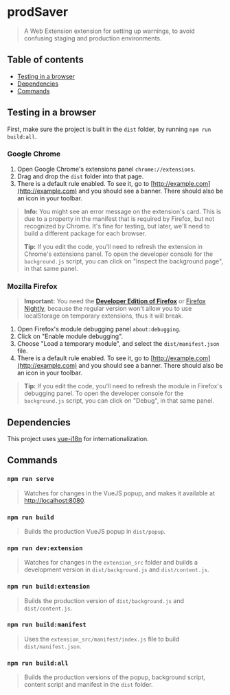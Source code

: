 # prodSaver

> A Web Extension extension for setting up warnings, to avoid confusing staging and production environments.

## Table of contents

* [Testing in a browser](#testing-in-a-browser)
* [Dependencies](#dependencies)
* [Commands](#commands)

## Testing in a browser

First, make sure the project is built in the `dist` folder, by running `npm run build:all`.

### Google Chrome

1.  Open Google Chrome's extensions panel `chrome://extensions`.
2.  Drag and drop the `dist` folder into that page.
3.  There is a default rule enabled. To see it, go to [http://example.com](http://example.com) and you should see a banner. There should also be an icon in your toolbar.

> **Info:** You might see an error message on the extension's card. This is due to a property in the manifest that is required by Firefox, but not recognized by Chrome. It's fine for testing, but later, we'll need to build a different package for each browser.
>
> **Tip:** If you edit the code, you'll need to refresh the extension in Chrome's extensions panel. To open the developer console for the `background.js` script, you can click on "Inspect the background page", in that same panel.

### Mozilla Firefox

> **Important:** You need the [**Developer Edition of Firefox**](https://www.mozilla.org/firefox/developer/) or [Firefox Nightly](https://www.mozilla.org/firefox/channel/desktop/), because the regular version won't allow you to use localStorage on temporary extensions, thus it will break.

1.  Open Firefox's module debugging panel `about:debugging`.
2.  Click on "Enable module debugging".
3.  Choose "Load a temporary module", and select the `dist/manifest.json` file.
4.  There is a default rule enabled. To see it, go to [http://example.com](http://example.com) and you should see a banner. There should also be an icon in your toolbar.

> **Tip:** If you edit the code, you'll need to refresh the module in Firefox's debugging panel. To open the developer console for the `background.js` script, you can click on "Debug", in that same panel.

## Dependencies

This project uses [vue-i18n](https://github.com/kazupon/vue-i18n) for internationalization.

## Commands

### `npm run serve`

> Watches for changes in the VueJS popup, and makes it available at [http://localhost:8080](http://localhost:8080).

### `npm run build`

> Builds the production VueJS popup in `dist/popup`.

### `npm run dev:extension`

> Watches for changes in the `extension_src` folder and builds a development version in `dist/background.js` and `dist/content.js`.

### `npm run build:extension`

> Builds the production version of `dist/background.js` and `dist/content.js`.

### `npm run build:manifest`

> Uses the `extension_src/manifest/index.js` file to build `dist/manifest.json`.

### `npm run build:all`

> Builds the production versions of the popup, background script, content script and manifest in the `dist` folder.
